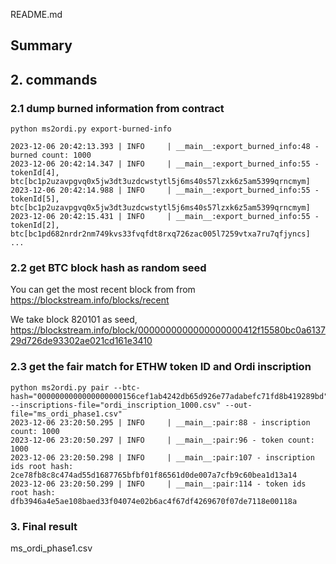 README.md

## Summary


## 2. commands


### 2.1 dump burned information from contract

```
python ms2ordi.py export-burned-info

2023-12-06 20:42:13.393 | INFO     | __main__:export_burned_info:48 - burned count: 1000
2023-12-06 20:42:14.347 | INFO     | __main__:export_burned_info:55 - tokenId[4], btc[bc1p2uzavpgvq0x5jw3dt3uzdcwstytl5j6ms40s57lzxk6z5am5399qrncmym]
2023-12-06 20:42:14.988 | INFO     | __main__:export_burned_info:55 - tokenId[5], btc[bc1p2uzavpgvq0x5jw3dt3uzdcwstytl5j6ms40s57lzxk6z5am5399qrncmym]
2023-12-06 20:42:15.431 | INFO     | __main__:export_burned_info:55 - tokenId[2], btc[bc1pd682nrdr2nm749kvs33fvqfdt8rxq726zac005l7259vtxa7ru7qfjyncs]
...
```


### 2.2 get BTC block hash as random seed 

You can get the most recent block from from https://blockstream.info/blocks/recent

We take block 820101 as seed, https://blockstream.info/block/0000000000000000000412f15580bc0a613729d726de93302ae021cd161e3410

### 2.3 get the fair match for ETHW token ID and Ordi inscription

```
python ms2ordi.py pair --btc-hash="0000000000000000000156cef1ab4242db65d926e77adabefc71fd8b419289bd" --inscriptions-file="ordi_inscription_1000.csv" --out-file="ms_ordi_phase1.csv"
2023-12-06 23:20:50.295 | INFO     | __main__:pair:88 - inscription count: 1000
2023-12-06 23:20:50.297 | INFO     | __main__:pair:96 - token count: 1000
2023-12-06 23:20:50.298 | INFO     | __main__:pair:107 - inscription ids root hash: 2ce78fb8c8c474ad55d1687765bfbf01f86561d0de007a7cfb9c60bea1d13a14
2023-12-06 23:20:50.299 | INFO     | __main__:pair:114 - token ids root hash: dfb3946a4e5ae108baed33f04074e02b6ac4f67df4269670f07de7118e00118a
```


### 3. Final result


ms_ordi_phase1.csv





